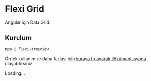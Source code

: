# Flexi Grid

Angular için Data Grid.

## Kurulum

```bash
npm i flexi-treeview
```

Örnek kullanım ve daha fazlası için <a href="https://flexi-ui.ecnorow.com/flexi-treeview" target="_blank">buraya tıklayarak dökümantasyona</a> ulaşabilirsiniz

Loading...
